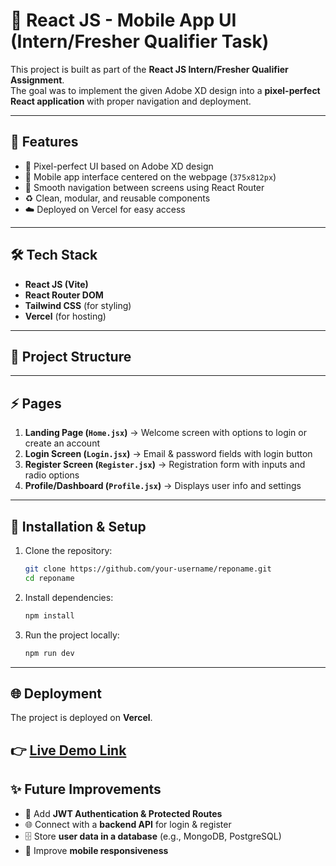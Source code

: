 # 📱 React JS - Mobile App UI (Intern/Fresher Qualifier Task)

This project is built as part of the **React JS Intern/Fresher Qualifier Assignment**.  
The goal was to implement the given Adobe XD design into a **pixel-perfect React application** with proper navigation and deployment.

---

## 🚀 Features
- 🎨 Pixel-perfect UI based on Adobe XD design  
- 📱 Mobile app interface centered on the webpage (`375x812px`)  
- 🔀 Smooth navigation between screens using React Router  
- ♻️ Clean, modular, and reusable components  
- ☁️ Deployed on Vercel for easy access  

---

## 🛠️ Tech Stack
- **React JS (Vite)**
- **React Router DOM**
- **Tailwind CSS** (for styling)
- **Vercel** (for hosting)

---

## 📂 Project Structure
---

## ⚡ Pages
1. **Landing Page (`Home.jsx`)** → Welcome screen with options to login or create an account  
2. **Login Screen (`Login.jsx`)** → Email & password fields with login button  
3. **Register Screen (`Register.jsx`)** → Registration form with inputs and radio options  
4. **Profile/Dashboard (`Profile.jsx`)** → Displays user info and settings  

---

## 🔧 Installation & Setup

1. Clone the repository:
   ```bash
   git clone https://github.com/your-username/reponame.git
   cd reponame 
2. Install dependencies:
   ```bash
   npm install 
3. Run the project locally:
   ``` bash
   npm run dev 

---

## 🌐 Deployment
The project is deployed on **Vercel**.  

👉 **[Live Demo Link](https://authentication-web-app-lovat.vercel.app/)**
---
## ✨ Future Improvements
- 🔑 Add **JWT Authentication & Protected Routes**
- 🌐 Connect with a **backend API** for login & register
- 🗄️ Store **user data in a database** (e.g., MongoDB, PostgreSQL)
- 📱 Improve **mobile responsiveness**
